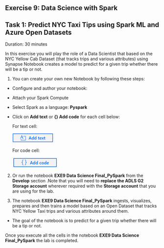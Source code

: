 ## Exercise 9: Data Science with Spark

## Task 1: Predict NYC Taxi Tips using Spark ML and Azure Open Datasets

Duration: 30 minutes

In this exercise you will play the role of a Data Scientist that based on the NYC Yellow Cab Dataset (that tracks trips and various attributes) using Synapse Notebook creates a model to predict for a given trip whether there will be a tip or not.

1. You can create your own new Notebook by following these steps:

 - Configure and author your notebook:
 - Attach your Spark Compute
 - Select Spark as a language: **Pyspark**
 - Click on **Add text** or **{} Add code** for each cell below:

   For text cell:

   ![Text cell](images/77.png)

   For code cell:

   ![Code cell](images/78.png)

2. Or run the notebook **EXE9 Data Science Final_PySpark** from the **Develop** section .Note that you will need to **replace the ADLS G2 Storage account** wherever required with the **Storage account** that you are using for the lab.

3. The notebook **EXE9 Data Science Final_PySpark** ingests, visualizes, prepares and then trains a model based on an Open Dataset that tracks NYC Yellow Taxi trips and various attributes around them.

- The goal of the notebook is to predict for a given trip whether there will be a tip or not.

Once you execute all the cells in the notebook **EXE9 Data Science Final_PySpark** the lab is completed.
